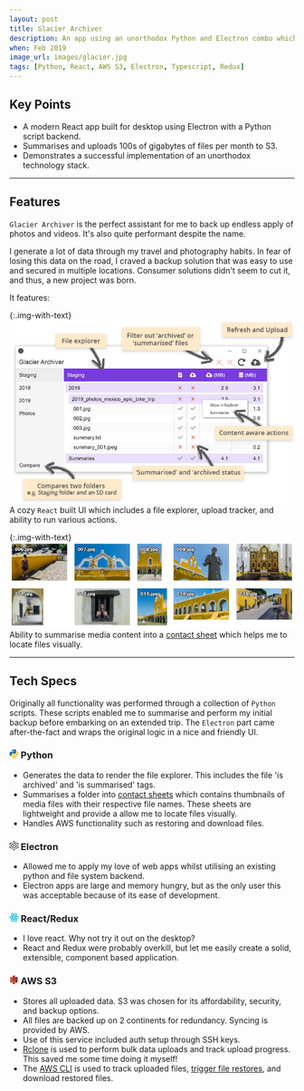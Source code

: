 ```yaml
---
layout: post
title: Glacier Archiver
description: An app using an unorthodox Python and Electron combo which helps me track, summarise, and archive terrabytes of media files on two continents.
when: Feb 2019
image_url: images/glacier.jpg
tags: [Python, React, AWS S3, Electron, Typescript, Redux]
---
```


## Key Points
- A modern React app built for desktop using Electron with a Python script backend.
- Summarises and uploads 100s of gigabytes of files per month to S3.
- Demonstrates a successful implementation of an unorthodox technology stack.

---

## Features

`Glacier Archiver` is the perfect assistant for me to back up endless apply of photos and videos. It's also quite performant despite the name.

I generate a lot of data through my travel and photography habits. In fear of losing this data on the road, I craved a backup solution that was easy to use and secured in multiple locations. Consumer solutions didn't seem to cut it, and thus, a new project was born.

It features:

{:.img-with-text}
![Glarier Archiver Summary Image](/images/glacier_summary.jpg)
A cozy `React` built UI which includes a file explorer, upload tracker, and ability to run various actions.

{:.img-with-text}
![Glacier Archive Example Contact Sheet](/images/glacier_contact_sheet.jpg)
Ability to summarise media content into a [contact sheet](https://en.wikipedia.org/wiki/Contact_print) which helps me to locate files visually.

---

## Tech Specs

Originally all functionality was performed through a collection of `Python` scripts. These scripts enabled me to summarise and perform my initial backup before embarking on an extended trip. The `Electron` part came after-the-fact and wraps the original logic in a nice and friendly UI.

### ![Python](/icons/python.png) Python
- Generates the data to render the file explorer. This includes the file 'is archived' and 'is summarised' tags.
- Summarises a folder into [contact sheets](https://en.wikipedia.org/wiki/Contact_print) which contains thumbnails of media files with their respective file names. These sheets are lightweight and provide a allow me to locate files visually.
- Handles AWS functionality such as restoring and download files.

### ![Electron](/icons/electron.png) Electron
- Allowed me to apply my love of web apps whilst utilising an existing python and file system backend.
- Electron apps are large and memory hungry, but as the only user this was acceptable because of its ease of development.

### ![React & Redux](/icons/react.png) React/Redux
- I love react. Why not try it out on the desktop?
- React and Redux were probably overkill, but let me easily create a solid, extensible, component based application.

### ![AWS S3](/icons/s3.png) AWS S3
- Stores all uploaded data. S3 was chosen for its affordability, security, and backup options.
- All files are backed up on 2 continents for redundancy. Syncing is provided by AWS.
- Use of this service included auth setup through SSH keys.
- [Rclone](https://rclone.org/) is used to perform bulk data uploads and track upload progress. This saved me some time doing it myself!
- The [AWS CLI](https://aws.amazon.com/cli/) is used to track uploaded files, [trigger file restores](https://docs.aws.amazon.com/AmazonS3/latest/user-guide/restore-archived-objects.html), and download restored files.
